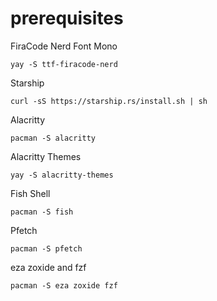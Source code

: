 # prerequisites

FiraCode Nerd Font Mono

```
yay -S ttf-firacode-nerd
```

Starship

```
curl -sS https://starship.rs/install.sh | sh
```

Alacritty

```
pacman -S alacritty
```

Alacritty Themes

```
yay -S alacritty-themes
```

Fish Shell

```
pacman -S fish
```

Pfetch

```
pacman -S pfetch
```

eza zoxide and fzf

```
pacman -S eza zoxide fzf
```
